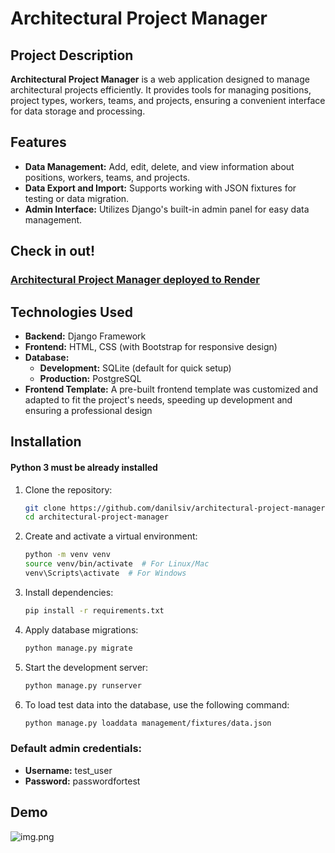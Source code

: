 # Architectural Project Manager

## Project Description
**Architectural Project Manager** is a web application designed to manage architectural projects efficiently. It provides tools for managing positions, project types, workers, teams, and projects, ensuring a convenient interface for data storage and processing.

## Features
- **Data Management:** Add, edit, delete, and view information about positions, workers, teams, and projects.
- **Data Export and Import:** Supports working with JSON fixtures for testing or data migration.
- **Admin Interface:** Utilizes Django's built-in admin panel for easy data management.

## Check in out!

### [Architectural Project Manager deployed to Render](https://architectural-project-manager.onrender.com/management/)

## Technologies Used
- **Backend:** Django Framework
- **Frontend:** HTML, CSS (with Bootstrap for responsive design)
- **Database:** 
  - **Development:** SQLite (default for quick setup)
  - **Production:** PostgreSQL
- **Frontend Template:** A pre-built frontend template was customized and adapted to fit the project's needs, speeding up development and ensuring a professional design

## Installation
#### Python 3 must be already installed
1. Clone the repository:
   ```bash
   git clone https://github.com/danilsiv/architectural-project-manager.git
   cd architectural-project-manager
2. Create and activate a virtual environment:
   ```bash
   python -m venv venv
   source venv/bin/activate  # For Linux/Mac
   venv\Scripts\activate  # For Windows
3. Install dependencies:
    ```bash
   pip install -r requirements.txt
4. Apply database migrations:
    ```bash
   python manage.py migrate
5. Start the development server:
    ```bash
   python manage.py runserver
6. To load test data into the database, use the following command:
    ```bash
   python manage.py loaddata management/fixtures/data.json
   
### Default admin credentials:
- **Username:** test_user
- **Password:** passwordfortest
   
## Demo
![img.png](static/assets/img/img.png)
   